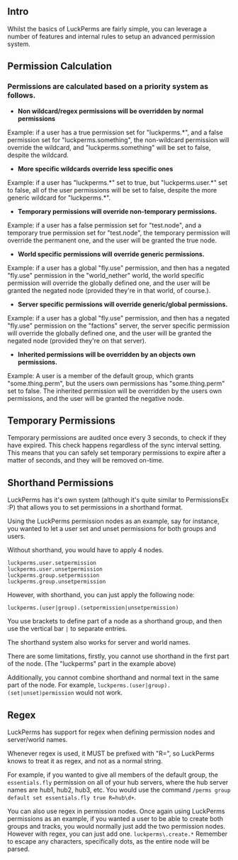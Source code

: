 ## Intro
Whilst the basics of LuckPerms are fairly simple, you can leverage a number of features and internal rules to setup an advanced permission system.

## Permission Calculation
### Permissions are calculated based on a priority system as follows.

* **Non wildcard/regex permissions will be overridden by normal permissions**

Example: if a user has a true permission set for "luckperms.\*", and a false permission set for "luckperms.something", the non-wildcard permission will override the wildcard, and "luckperms.something" will be set to false, despite the wildcard.

* **More specific wildcards override less specific ones**

Example: if a user has "luckperms.\*" set to true, but "luckperms.user.\*" set to false, all of the user permissions will be set to false, despite the more generic wildcard for "luckperms.*".

* **Temporary permissions will override non-temporary permissions.**

Example: if a user has a false permission set for "test.node", and a temporary true permission set for "test.node", the temporary permission will override the permanent one, and the user will be granted the true node.

* **World specific permissions will override generic permissions.**

Example: if a user has a global "fly.use" permission, and then has a negated "fly.use" permission in the "world_nether" world, the world specific permission will override the globally defined one, and the user will be granted the negated node (provided they're in that world, of course.).

* **Server specific permissions will override generic/global permissions.**

Example: if a user has a global "fly.use" permission, and then has a negated "fly.use" permission on the "factions" server, the server specific permission will override the globally defined one, and the user will be granted the negated node (provided they're on that server).

* **Inherited permissions will be overridden by an objects own permissions.**

Example: A user is a member of the default group, which grants "some.thing.perm", but the users own permissions has "some.thing.perm" set to false. The inherited permission will be overridden by the users own permissions, and the user will be granted the negative node.

## Temporary Permissions
Temporary permissions are audited once every 3 seconds, to check if they have expired. This check happens regardless of the sync interval setting. This means that you can safely set temporary permissions to expire after a matter of seconds, and they will be removed on-time.

## Shorthand Permissions
LuckPerms has it's own system (although it's quite similar to PermissionsEx :P) that allows you to set permissions in a shorthand format.

Using the LuckPerms permission nodes as an example, say for instance, you wanted to let a user set and unset permissions for both groups and users.

Without shorthand, you would have to apply 4 nodes.
```
luckperms.user.setpermission
luckperms.user.unsetpermission
luckperms.group.setpermission
luckperms.group.unsetpermission
```
However, with shorthand, you can just apply the following node:

`luckperms.(user|group).(setpermission|unsetpermission)`

You use brackets to define part of a node as a shorthand group, and then use the vertical bar `|` to separate entries.

The shorthand system also works for server and world names.

There are some limitations, firstly, you cannot use shorthand in the first part of the node. (The "luckperms" part in the example above)

Additionally, you cannot combine shorthand and normal text in the same part of the node.
For example, `luckperms.(user|group).(set|unset)permission` would not work.

## Regex
LuckPerms has support for regex when defining permission nodes and server/world names.

Whenever regex is used, it MUST be prefixed with "R=", so LuckPerms knows to treat it as regex, and not as a normal string.

For example, if you wanted to give all members of the default group, the `essentials.fly` permission on all of your hub servers, where the hub server names are hub1, hub2, hub3, etc.
You would use the command `/perms group default set essentials.fly true R=hub\d+`.

You can also use regex in permission nodes.
Once again using LuckPerms permissions as an example, if you wanted a user to be able to create both groups and tracks, you would normally just add the two permission nodes. However with regex, you can just add one. `luckperms\.create.*` Remember to escape any characters, specifically dots, as the entire node will be parsed.
